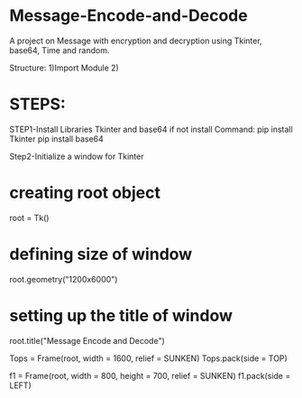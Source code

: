 # Message-Encode-and-Decode
A project on Message with encryption and decryption using Tkinter, base64, Time and random. 

Structure:
   1)Import Module
   2)

# STEPS:
STEP1-Install Libraries Tkinter and base64 if not install
Command:
        pip install Tkinter
        pip install base64

Step2-Initialize a window for Tkinter
# creating root object
root = Tk()

# defining size of window
root.geometry("1200x6000")

# setting up the title of window
root.title("Message Encode and Decode")

Tops = Frame(root, width = 1600, relief = SUNKEN)
Tops.pack(side = TOP)

f1 = Frame(root, width = 800, height = 700,
							relief = SUNKEN)
f1.pack(side = LEFT)

